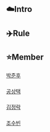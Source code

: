 ## ☁️Intro

## ✈️Rule

## ⭐Member 

[박준후](https://github.com/ppeper)
###
[공상택](https://github.com/qwqeqrqwqeqr)
###
[김정락](https://github.com/jlal1226)
###
[조수빈](https://github.com/Sxbxn)

<!--

**Here are some ideas to get you started:**

🙋‍♀️ A short introduction - what is your organization all about?
🌈 Contribution guidelines - how can the community get involved?
👩‍💻 Useful resources - where can the community find your docs? Is there anything else the community should know?
🍿 Fun facts - what does your team eat for breakfast?
🧙 Remember, you can do mighty things with the power of [Markdown](https://docs.github.com/github/writing-on-github/getting-started-with-writing-and-formatting-on-github/basic-writing-and-formatting-syntax)
-->

